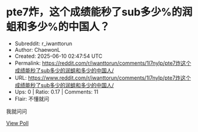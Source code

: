 # pte7炸，这个成绩能秒了sub多少%的润蛆和多少%的中国人？

- Subreddit: r_iwanttorun
- Author: ChaewonL
- Created: 2025-06-10 02:47:54 UTC
- Permalink: https://reddit.com/r/iwanttorun/comments/1l7nylp/pte7炸这个成绩能秒了sub多少的润蛆和多少的中国人/
- URL: https://www.reddit.com/r/iwanttorun/comments/1l7nylp/pte7炸这个成绩能秒了sub多少的润蛆和多少的中国人/
- Ups: 0 | Ratio: 0.17 | Comments: 11
- Flair: 不懂就问


我就问问

[View Poll](https://www.reddit.com/poll/1l7nylp)

